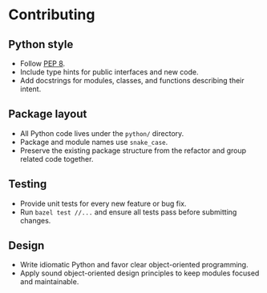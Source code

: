 # Contributing

## Python style

- Follow [PEP 8](https://peps.python.org/pep-0008/).
- Include type hints for public interfaces and new code.
- Add docstrings for modules, classes, and functions describing their intent.

## Package layout

- All Python code lives under the `python/` directory.
- Package and module names use `snake_case`.
- Preserve the existing package structure from the refactor and group related code together.

## Testing

- Provide unit tests for every new feature or bug fix.
- Run `bazel test //...` and ensure all tests pass before submitting changes.

## Design

- Write idiomatic Python and favor clear object-oriented programming.
- Apply sound object-oriented design principles to keep modules focused and maintainable.
